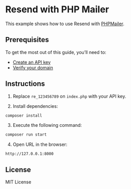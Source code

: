 # Resend with PHP Mailer

This example shows how to use Resend with [PHPMailer](https://github.com/PHPMailer/PHPMailer).

## Prerequisites

To get the most out of this guide, you’ll need to:

* [Create an API key](https://resend.com/api-keys)
* [Verify your domain](https://resend.com/domains)

## Instructions

1. Replace `re_123456789` on `index.php` with your API key.

2. Install dependencies:

```bash
composer install
```

3. Execute the following command:

```bash
composer run start
```

4. Open URL in the browser:

```
http://127.0.0.1:8000
```

## License

MIT License